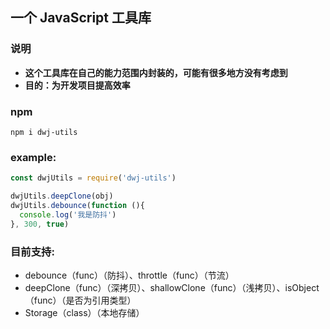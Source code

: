 ## 一个 JavaScript 工具库

### 说明

* **这个工具库在自己的能力范围内封装的，可能有很多地方没有考虑到**
* **目的：为开发项目提高效率**

### npm

```
npm i dwj-utils
```
### example:

``` js
const dwjUtils = require('dwj-utils')

dwjUtils.deepClone(obj)
dwjUtils.debounce(function (){
  console.log('我是防抖')
}, 300, true)
```
### 目前支持:

* debounce（func）（防抖）、throttle（func）（节流）
* deepClone（func）（深拷贝）、shallowClone（func）（浅拷贝）、isObject（func）（是否为引用类型）
* Storage（class）（本地存储）